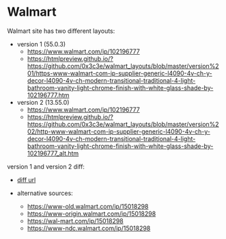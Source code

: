 # Walmart
Walmart site has two different layouts:

* version 1 (55.0.3)
    * https://www.walmart.com/ip/102196777
    * https://htmlpreview.github.io/?https://github.com/0x3c3e/walmart_layouts/blob/master/version%201/https-www-walmart-com-ip-supplier-generic-l4090-4v-ch-y-decor-l4090-4v-ch-modern-transitional-traditional-4-light-bathroom-vanity-light-chrome-finish-with-white-glass-shade-by-102196777.htm
* version 2 (13.55.0)
    * https://www.walmart.com/ip/102196777
    * https://htmlpreview.github.io/?https://github.com/0x3c3e/walmart_layouts/blob/master/version%202/http-www-walmart-com-ip-supplier-generic-l4090-4v-ch-y-decor-l4090-4v-ch-modern-transitional-traditional-4-light-bathroom-vanity-light-chrome-finish-with-white-glass-shade-by-102196777_alt.htm

version 1 and version 2 diff:

* [diff url](http://www.mergely.com/xdBFSfgS/)

* alternative sources:

    * https://www-old.walmart.com/ip/15018298
    * https://www-origin.walmart.com/ip/15018298
    * https://wal-mart.com/ip/15018298
    * https://www-ndc.walmart.com/ip/15018298